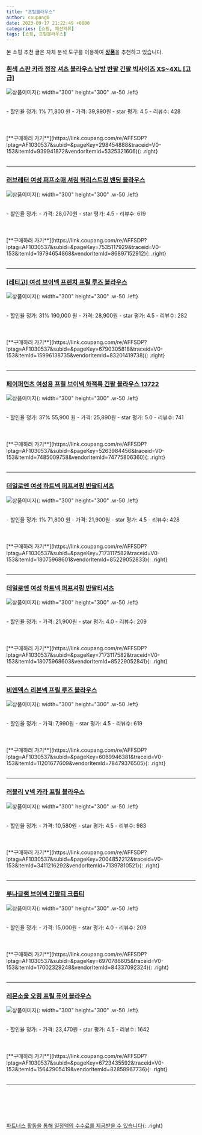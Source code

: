 ```yaml
---
title: "프릴블라우스"
author: coupang6
date: 2023-09-17 21:22:49 +0800
categories: [쇼핑, 패션의류]
tags: [쇼핑, 프릴블라우스]
---
```


본 쇼핑 추천 글은 자체 분석 도구를 이용하여 [**상품**](https://link.coupang.com/a/bao1ui)을 추천하고 있습니다.

### [흰색 스판 카라 정장 셔츠 블라우스 남방 반팔 긴팔 빅사이즈 XS~4XL [고급]](https://link.coupang.com/re/AFFSDP?lptag=AF1030537&subid=&pageKey=298454888&traceid=V0-153&itemId=939941872&vendorItemId=5325321606)

![상품이미지](https://thumbnail7.coupangcdn.com/thumbnails/remote/230x230ex/image/vendor_inventory/0980/4b578667e0162258463be3d269899cc2fbd18384bb5d7397116a8cc94d4e.png){: width="300" height="300" .w-50 .left}


<br>
- 할인율 정가: 1%  71,800   원
- 가격: 39,990원
- star 평가: 4.5
- 리뷰수: 428
<br>
<br>
<br>
<br>
[**구매하러 가기**](https://link.coupang.com/re/AFFSDP?lptag=AF1030537&subid=&pageKey=298454888&traceid=V0-153&itemId=939941872&vendorItemId=5325321606){: .right}
<br>
<br>

---

### [러브레터 여성 퍼프소매 셔링 허리스트링 밴딩 블라우스](https://link.coupang.com/re/AFFSDP?lptag=AF1030537&subid=&pageKey=7535117929&traceid=V0-153&itemId=19794654868&vendorItemId=86897152912)

![상품이미지](https://thumbnail8.coupangcdn.com/thumbnails/remote/230x230ex/image/vendor_inventory/e4bb/68991c306ba71a36d2f2ba83902926228e801b2a88ce6745a7b25873ef06.jpg){: width="300" height="300" .w-50 .left}


<br>
- 할인율 정가: 
- 가격: 28,070원
- star 평가: 4.5
- 리뷰수: 619
<br>
<br>
<br>
<br>
[**구매하러 가기**](https://link.coupang.com/re/AFFSDP?lptag=AF1030537&subid=&pageKey=7535117929&traceid=V0-153&itemId=19794654868&vendorItemId=86897152912){: .right}
<br>
<br>

---

### [[레티고] 여성 브이넥 프렌치 프릴 루즈 블라우스](https://link.coupang.com/re/AFFSDP?lptag=AF1030537&subid=&pageKey=6790305818&traceid=V0-153&itemId=15996138735&vendorItemId=83201419738)

![상품이미지](https://thumbnail10.coupangcdn.com/thumbnails/remote/230x230ex/image/vendor_inventory/2971/2123cf0cacd07a9cc479386bd1ff7794429b7e583057b81fbca6dcf829dc.jpg){: width="300" height="300" .w-50 .left}


<br>
- 할인율 정가: 31%  190,000   원
- 가격: 28,900원
- star 평가: 4.5
- 리뷰수: 282
<br>
<br>
<br>
<br>
[**구매하러 가기**](https://link.coupang.com/re/AFFSDP?lptag=AF1030537&subid=&pageKey=6790305818&traceid=V0-153&itemId=15996138735&vendorItemId=83201419738){: .right}
<br>
<br>

---

### [페이퍼먼츠 여성용 프릴 브이넥 하객룩 긴팔 블라우스 13722](https://link.coupang.com/re/AFFSDP?lptag=AF1030537&subid=&pageKey=5263984456&traceid=V0-153&itemId=7485009758&vendorItemId=74775806360)

![상품이미지](https://thumbnail6.coupangcdn.com/thumbnails/remote/230x230ex/image/rs_quotation_api/cmkvyby1/ac22ef2fedda49d7b8defe6b21ff01dd.jpg){: width="300" height="300" .w-50 .left}


<br>
- 할인율 정가: 37%  55,900   원
- 가격: 25,890원
- star 평가: 5.0
- 리뷰수: 741
<br>
<br>
<br>
<br>
[**구매하러 가기**](https://link.coupang.com/re/AFFSDP?lptag=AF1030537&subid=&pageKey=5263984456&traceid=V0-153&itemId=7485009758&vendorItemId=74775806360){: .right}
<br>
<br>

---

### [데일로엔 여성 하트넥 퍼프셔링 반팔티셔츠](https://link.coupang.com/re/AFFSDP?lptag=AF1030537&subid=&pageKey=7173117582&traceid=V0-153&itemId=18075968601&vendorItemId=85229052833)

![상품이미지](https://thumbnail10.coupangcdn.com/thumbnails/remote/230x230ex/image/vendor_inventory/4a88/342f797580c4a61859802eb3726fd52dab74856675cefdec9813f022398b.jpg){: width="300" height="300" .w-50 .left}


<br>
- 할인율 정가: 1%  71,800   원
- 가격: 21,900원
- star 평가: 4.5
- 리뷰수: 428
<br>
<br>
<br>
<br>
[**구매하러 가기**](https://link.coupang.com/re/AFFSDP?lptag=AF1030537&subid=&pageKey=7173117582&traceid=V0-153&itemId=18075968601&vendorItemId=85229052833){: .right}
<br>
<br>

---

### [데일로엔 여성 하트넥 퍼프셔링 반팔티셔츠](https://link.coupang.com/re/AFFSDP?lptag=AF1030537&subid=&pageKey=7173117582&traceid=V0-153&itemId=18075968603&vendorItemId=85229052841)

![상품이미지](https://thumbnail6.coupangcdn.com/thumbnails/remote/230x230ex/image/vendor_inventory/258a/b0c6094c677e3e49a000699d54a563456fa7ed595abdc343c4748d392194.jpg){: width="300" height="300" .w-50 .left}


<br>
- 할인율 정가: 
- 가격: 21,900원
- star 평가: 4.0
- 리뷰수: 209
<br>
<br>
<br>
<br>
[**구매하러 가기**](https://link.coupang.com/re/AFFSDP?lptag=AF1030537&subid=&pageKey=7173117582&traceid=V0-153&itemId=18075968603&vendorItemId=85229052841){: .right}
<br>
<br>

---

### [비엔엑스 리본넥 프릴 루즈 블라우스](https://link.coupang.com/re/AFFSDP?lptag=AF1030537&subid=&pageKey=6069946381&traceid=V0-153&itemId=11201677609&vendorItemId=78479376505)

![상품이미지](https://thumbnail10.coupangcdn.com/thumbnails/remote/230x230ex/image/retail/images/2021/09/06/15/6/e1454bd0-5b03-485f-baac-c5406a3d3cd6.jpg){: width="300" height="300" .w-50 .left}


<br>
- 할인율 정가: 
- 가격: 7,990원
- star 평가: 4.5
- 리뷰수: 619
<br>
<br>
<br>
<br>
[**구매하러 가기**](https://link.coupang.com/re/AFFSDP?lptag=AF1030537&subid=&pageKey=6069946381&traceid=V0-153&itemId=11201677609&vendorItemId=78479376505){: .right}
<br>
<br>

---

### [러블리 V넥 카라 프릴 블라우스](https://link.coupang.com/re/AFFSDP?lptag=AF1030537&subid=&pageKey=2004852212&traceid=V0-153&itemId=3411216292&vendorItemId=71397810521)

![상품이미지](https://thumbnail10.coupangcdn.com/thumbnails/remote/230x230ex/image/retail/images/2020/08/21/12/2/52f7079b-526f-4edd-9b30-5737cad26e59.jpg){: width="300" height="300" .w-50 .left}


<br>
- 할인율 정가: 
- 가격: 10,580원
- star 평가: 4.5
- 리뷰수: 983
<br>
<br>
<br>
<br>
[**구매하러 가기**](https://link.coupang.com/re/AFFSDP?lptag=AF1030537&subid=&pageKey=2004852212&traceid=V0-153&itemId=3411216292&vendorItemId=71397810521){: .right}
<br>
<br>

---

### [루나글램 브이넥 긴팔티 크롭티](https://link.coupang.com/re/AFFSDP?lptag=AF1030537&subid=&pageKey=6970786605&traceid=V0-153&itemId=17002329248&vendorItemId=84337092324)

![상품이미지](https://thumbnail6.coupangcdn.com/thumbnails/remote/230x230ex/image/vendor_inventory/16dc/14582444ae5084f03f5a4d9099b274af5dfc59b505e24d7052139b66b5d5.jpg){: width="300" height="300" .w-50 .left}


<br>
- 할인율 정가: 
- 가격: 15,000원
- star 평가: 4.0
- 리뷰수: 209
<br>
<br>
<br>
<br>
[**구매하러 가기**](https://link.coupang.com/re/AFFSDP?lptag=AF1030537&subid=&pageKey=6970786605&traceid=V0-153&itemId=17002329248&vendorItemId=84337092324){: .right}
<br>
<br>

---

### [레몬소울 오링 프릴 퓨어 블라우스](https://link.coupang.com/re/AFFSDP?lptag=AF1030537&subid=&pageKey=6723435592&traceid=V0-153&itemId=15642905419&vendorItemId=82858967736)

![상품이미지](https://thumbnail6.coupangcdn.com/thumbnails/remote/230x230ex/image/retail/images/7875946051731261-9e495798-f842-4ba7-bab1-23c87ac59a9c.jpg){: width="300" height="300" .w-50 .left}


<br>
- 할인율 정가: 
- 가격: 23,470원
- star 평가: 4.5
- 리뷰수: 1642
<br>
<br>
<br>
<br>
[**구매하러 가기**](https://link.coupang.com/re/AFFSDP?lptag=AF1030537&subid=&pageKey=6723435592&traceid=V0-153&itemId=15642905419&vendorItemId=82858967736){: .right}
<br>
<br>

---
<br><br><br><br><br> [파트너스 활동을 통해 일정액의 수수료를 제공받을 수 있습니다](https://link.coupang.com/a/bao1ui){: .right}